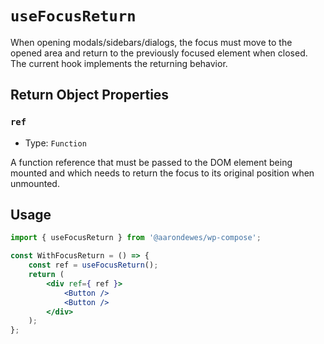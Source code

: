 # `useFocusReturn`

When opening modals/sidebars/dialogs, the focus must move to the opened area and return to the previously focused element when closed. The current hook implements the returning behavior.

## Return Object Properties

### `ref`

-   Type: `Function`

A function reference that must be passed to the DOM element being mounted and which needs to return the focus to its original position when unmounted.

## Usage

```jsx
import { useFocusReturn } from '@aarondewes/wp-compose';

const WithFocusReturn = () => {
	const ref = useFocusReturn();
	return (
		<div ref={ ref }>
			<Button />
			<Button />
		</div>
	);
};
```
